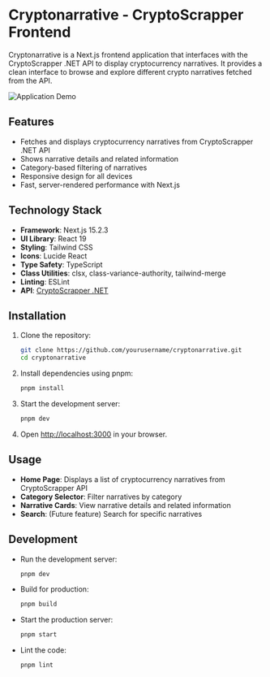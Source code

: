 # Cryptonarrative - CryptoScrapper Frontend

Cryptonarrative is a Next.js frontend application that interfaces with the CryptoScrapper .NET API to display cryptocurrency narratives. It provides a clean interface to browse and explore different crypto narratives fetched from the API.

![Application Demo](https://i.imgur.com/3OOu1oQ.gif)

## Features

- Fetches and displays cryptocurrency narratives from CryptoScrapper .NET API
- Shows narrative details and related information
- Category-based filtering of narratives
- Responsive design for all devices
- Fast, server-rendered performance with Next.js

## Technology Stack

- **Framework**: Next.js 15.2.3
- **UI Library**: React 19
- **Styling**: Tailwind CSS
- **Icons**: Lucide React
- **Type Safety**: TypeScript
- **Class Utilities**: clsx, class-variance-authority, tailwind-merge
- **Linting**: ESLint
- **API**: [CryptoScrapper .NET](https://github.com/QyperXit/cryptoscrapper)

## Installation

1. Clone the repository:

   ```bash
   git clone https://github.com/yourusername/cryptonarrative.git
   cd cryptonarrative
   ```

2. Install dependencies using pnpm:

   ```bash
   pnpm install
   ```

3. Start the development server:

   ```bash
   pnpm dev
   ```

4. Open [http://localhost:3000](http://localhost:3000) in your browser.

## Usage

- **Home Page**: Displays a list of cryptocurrency narratives from CryptoScrapper API
- **Category Selector**: Filter narratives by category
- **Narrative Cards**: View narrative details and related information
- **Search**: (Future feature) Search for specific narratives

## Development

- Run the development server:

  ```bash
  pnpm dev
  ```

- Build for production:

  ```bash
  pnpm build
  ```

- Start the production server:

  ```bash
  pnpm start
  ```

- Lint the code:
  ```bash
  pnpm lint
  ```
